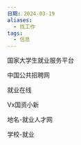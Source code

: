 ```yaml
---
日期: 2024-03-19
aliases:
  - 找工作
tags:
  - 信息
---
```

国家大学生就业服务平台

中国公共招聘网

就业在线

Vx国资小新

地名-就业人才网

学校-就业